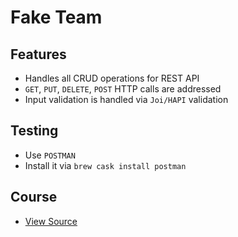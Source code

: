 # Fake Team

## Features

- Handles all CRUD operations for REST API
- `GET`, `PUT`, `DELETE`, `POST` HTTP calls are addressed
- Input validation is handled via `Joi/HAPI` validation

## Testing

- Use `POSTMAN`
- Install it via `brew cask install postman`

## Course

- [View Source](https://www.youtube.com/watch?v=pKd0Rpw7O48)
